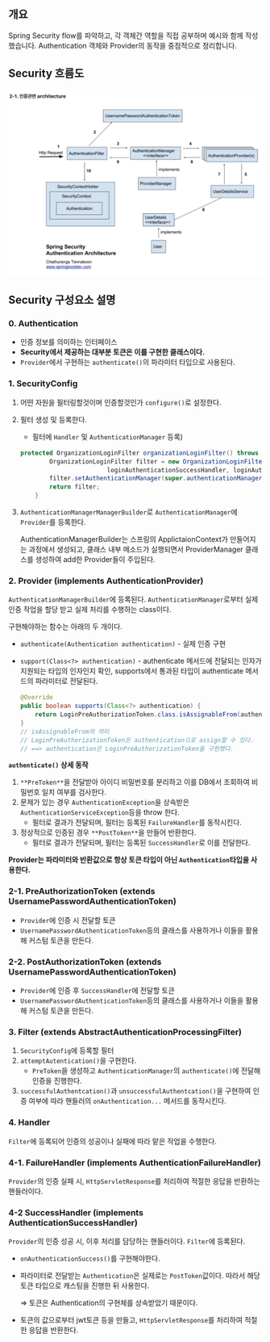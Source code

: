 ## 개요

Spring Security flow를 파악하고, 각 객체간 역할을 직접 공부하며 예시와 함께 작성했습니다. Authentication 객체와 Provider의 동작을 중점적으로 정리합니다.

## Security 흐름도

![](./img/security.png)

## Security 구성요소 설명

### 0. Authentication

- 인증 정보를 의미하는 인터페이스
- **Security에서 제공하는 대부분 토큰은 이를 구현한 클래스이다.**
- `Provider`에서 구현하는 `authenticate()`의 파라미터 타입으로 사용된다.

### 1. SecurityConfig

1. 어떤 자원을 필터링할것이며 인증할것인가 `configure()`로 설정한다.
2. 필터 생성 및 등록한다.
    - 필터에 `Handler` 및 `AuthenticationManager` 등록)

    ```java
    protected OrganizationLoginFilter organizationLoginFilter() throws Exception {
            OrganizationLoginFilter filter = new OrganizationLoginFilter("/organization/login", 
    						loginAuthenticationSuccessHandler, loginAuthenticationFailureHandler);
            filter.setAuthenticationManager(super.authenticationManagerBean());
            return filter;
        }
    ```

3. `AuthenticationManagerManagerBuilder`로 `AuthenticationManager`에 `Provider`를 등록한다.

    AuthenticationManagerBuilder는 스프링의 ApplictaionContext가 만들어지는 과정에서 생성되고, 클래스 내부 메소드가 실행되면서 ProviderManager 클래스를 생성하여 add한 Provider들이 주입된다.

### 2. Provider (implements AuthenticationProvider)

`AuthenticationManagerBuilder`에 등록된다. `AuthenticationManager`로부터 실제 인증 작업을 할당 받고 실제 처리를 수행하는 class이다.

구현해야하는 함수는 아래의 두 개이다.

- `authenticate(Authentication authentication)` - 실제 인증 구현
- `support(Class<?> authentication)` - authenticate 메서드에 전달되는 인자가 지원되는 타입의 인자인지 확인, supports에서 통과된 타입이 authenticate 메서드의 파라미터로 전달된다.

    ```java
    @Override
    public boolean supports(Class<?> authentication) {
        return LoginPreAuthorizationToken.class.isAssignableFrom(authentication);
    }
    // isAssignableFrom의 의미
    // LoginPreAuthorizationToken은 authentication으로 assign할 수 있다.
    // ==> authentication은 LoginPreAuthorizationToken을 구현했다.
    ```

**`authenticate()` 상세 동작**

1. `**PreToken**`을 전달받아 아이디 비밀번호를 분리하고 이를 DB에서 조회하여 비밀번호 일치 여부를 검사한다.
2. 문제가 있는 경우 `AuthenticationException`을 상속받은 `AuthenticationServiceException`등을 throw 한다.
    - 필터로 결과가 전달되며, 필터는 등록된 `FailureHandler`를 동작시킨다.
3. 정상적으로 인증된 경우 `**PostToken**`을 만들어 반환한다.
    - 필터로 결과가 전달되며, 필터는 등록된 `SuccessHandler`로 이를 전달한다.

**Provider는 파라미터와 반환값으로 항상 토큰 타입이 아닌 `Authentication`타입을 사용한다.**

### 2-1. PreAuthorizationToken (extends UsernamePasswordAuthenticationToken)

- `Provider`에 인증 시 전달할 토큰
- `UsernamePasswordAuthenticationToken`등의 클래스를 사용하거나 이들을 활용해 커스텀 토큰을 만든다.

### 2-2. PostAuthorizationToken (extends UsernamePasswordAuthenticationToken)

- `Provider`에 인증 후 `SuccessHandler`에 전달할 토큰
- `UsernamePasswordAuthenticationToken`등의 클래스를 사용하거나 이들을 활용해 커스텀 토큰을 만든다.

### 3. Filter (extends AbstractAuthenticationProcessingFilter)

1. `SecurityConfig`에 등록할 필터
2. `attemptAutentication()`을 구현한다.
    - `PreToken`을 생성하고 `AuthenticationManager`의 `authenticate()`에 전달해 인증을 진행한다.
3. `successfulAuthentcation()`과 `unsuccessfulAuthentcation()`을 구현하여 인증 여부에 따라 핸들러의 `onAuthentication...` 메서드를 동작시킨다.

### 4. Handler

`Filter`에 등록되어 인증의 성공이나 실패에 따라 맡은 작업을 수행한다.

### 4-1. FailureHandler (implements AuthenticationFailureHandler)

`Provider`의 인증 실패 시, `HttpServletResponse`를 처리하여 적절한 응답을 반환하는 핸들러이다.

### 4-2 SuccessHandler (implements AuthenticationSuccessHandler)

`Provider`의 인증 성공 시, 이후 처리를 담당하는 핸들러이다. `Filter`에 등록된다.

- `onAuthenticationSuccess()`를 구현해야한다.
- 파라미터로 전달받는 `Authentication`은 실제로는 `PostToken`값이다. 따라서 해당 토큰 타입으로 캐스팅을 진행한 뒤 사용한다.

    ⇒ 토큰은 Authentication의 구현체를 상속받았기 때문이다.

- 토큰의 값으로부터 jwt토큰 등을 만들고, `HttpServletResponse`를 처리하여 적절한 응답을 반환한다.
